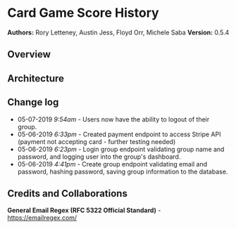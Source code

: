 # Card Game Score History

**Authors:** Rory Letteney, Austin Jess, Floyd Orr, Michele Saba
**Version:** 0.5.4

## Overview


## Architecture

## Change log
- 05-07-2019 *9:54am* - Users now have the ability to logout of their group.
- 05-06-2019 *6:33pm* - Created payment endpoint to access Stripe API (payment not accepting card - further testing needed)
- 05-06-2019 *6:23pm* - Login group endpoint validating group name and password, and logging user into the group's dashboard.
- 05-06-2019 *4:41pm* - Create group endpoint validating email and password, hashing password, saving group information to the database.

## Credits and Collaborations
**General Email Regex (RFC 5322 Official Standard)** - https://emailregex.com/
